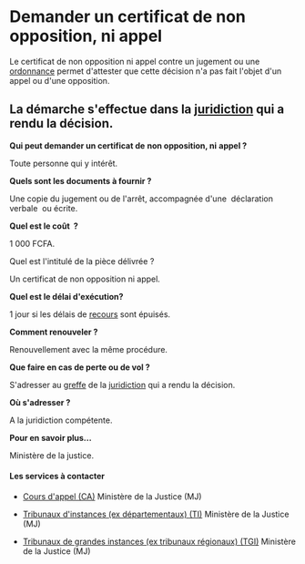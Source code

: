 # Demander un certificat de non opposition, ni appel

Le certificat de non opposition ni appel contre un jugement ou une [ordonnance](../../../services/ordonnance.md) permet d'attester que cette décision n'a pas fait l'objet d'un appel ou d'une opposition.  
  
La démarche s'effectue dans la [juridiction](../../../services/juridiction.md) qui a rendu la décision.
-----------------------------------------------------------------------------------------------------------------------------------------------------------------------------------------------------------------------------------------------------------------------------------------------------------------------

**Qui peut demander un certificat de** **non opposition, ni** **appel ?**

Toute personne qui y intérêt.  

**Quels sont les documents à fournir ?**

Une copie du jugement ou de l'arrêt, accompagnée d'une  déclaration verbale  ou écrite.

**Quel est le coût  ?**

1 000 FCFA.  

Quel est l'intitulé de la pièce délivrée ?

Un certificat de non opposition ni appel.  

**Quel est le délai d'exécution?**

1 jour si les délais de [recours](../../../services/recours.md) sont épuisés.

**Comment renouveler ?**

Renouvellement avec la même procédure.

**Que faire en cas de perte ou de vol ?**

S'adresser au [greffe](../../../services/greffe.md) de la [juridiction](../../../services/juridiction.md) qui a rendu la décision.  

**Où s'adresser ?**

A la juridiction compétente.  

**Pour en savoir plus...**

Ministère de la justice.

#### Les services à contacter

*   [Cours d'appel (CA)](../../../services/cours-dappel-ca.md) Ministère de la Justice (MJ)  
    
*   [Tribunaux d'instances (ex départementaux) (TI)](../../../services/tribunaux-dinstances-ex-departementaux-ti.md) Ministère de la Justice (MJ)  
    
*   [Tribunaux de grandes instances (ex tribunaux régionaux) (TGI)](../../../services/tribunaux-de-grandes-instances-ex-tribunaux-regionaux-tgi.md) Ministère de la Justice (MJ)